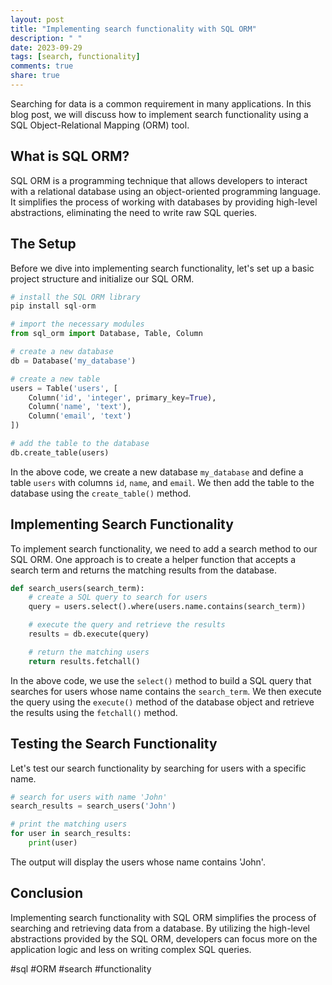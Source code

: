 ```yaml
---
layout: post
title: "Implementing search functionality with SQL ORM"
description: " "
date: 2023-09-29
tags: [search, functionality]
comments: true
share: true
---
```


Searching for data is a common requirement in many applications. In this blog post, we will discuss how to implement search functionality using a SQL Object-Relational Mapping (ORM) tool.

## What is SQL ORM?

SQL ORM is a programming technique that allows developers to interact with a relational database using an object-oriented programming language. It simplifies the process of working with databases by providing high-level abstractions, eliminating the need to write raw SQL queries.

## The Setup

Before we dive into implementing search functionality, let's set up a basic project structure and initialize our SQL ORM.

```python
# install the SQL ORM library
pip install sql-orm

# import the necessary modules
from sql_orm import Database, Table, Column

# create a new database
db = Database('my_database')

# create a new table
users = Table('users', [
    Column('id', 'integer', primary_key=True),
    Column('name', 'text'),
    Column('email', 'text')
])

# add the table to the database
db.create_table(users)
```

In the above code, we create a new database `my_database` and define a table `users` with columns `id`, `name`, and `email`. We then add the table to the database using the `create_table()` method.

## Implementing Search Functionality

To implement search functionality, we need to add a search method to our SQL ORM. One approach is to create a helper function that accepts a search term and returns the matching results from the database.

```python
def search_users(search_term):
    # create a SQL query to search for users
    query = users.select().where(users.name.contains(search_term))

    # execute the query and retrieve the results
    results = db.execute(query)

    # return the matching users
    return results.fetchall()
```

In the above code, we use the `select()` method to build a SQL query that searches for users whose name contains the `search_term`. We then execute the query using the `execute()` method of the database object and retrieve the results using the `fetchall()` method.

## Testing the Search Functionality

Let's test our search functionality by searching for users with a specific name.

```python
# search for users with name 'John'
search_results = search_users('John')

# print the matching users
for user in search_results:
    print(user)
```

The output will display the users whose name contains 'John'.

## Conclusion

Implementing search functionality with SQL ORM simplifies the process of searching and retrieving data from a database. By utilizing the high-level abstractions provided by the SQL ORM, developers can focus more on the application logic and less on writing complex SQL queries.

#sql #ORM #search #functionality